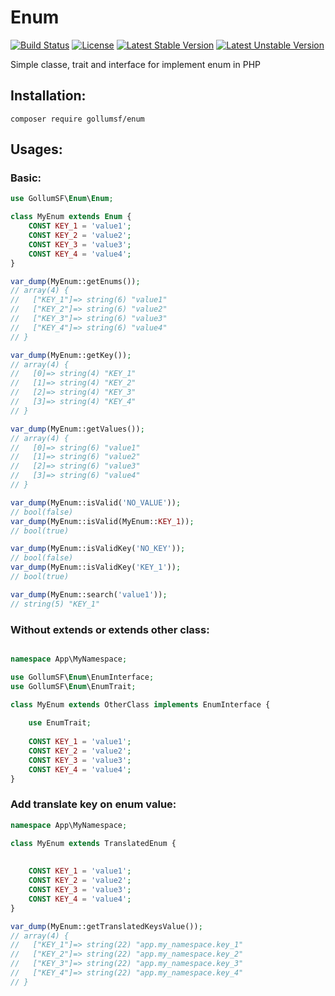 # Enum

[![Build Status](https://travis-ci.org/GollumSF/enum.svg?branch=master)](https://travis-ci.org/GollumSF/enum)
[![License](https://poser.pugx.org/gollumsf/enum/license)](https://packagist.org/packages/gollumsf/enum)
[![Latest Stable Version](https://poser.pugx.org/gollumsf/enum/v/stable)](https://packagist.org/packages/gollumsf/enum)
[![Latest Unstable Version](https://poser.pugx.org/gollumsf/enum/v/unstable)](https://packagist.org/packages/gollumsf/enum)

Simple classe, trait and interface for implement enum in PHP 

## Installation:

```shell
composer require gollumsf/enum
```

## Usages:

### Basic:

```php
use GollumSF\Enum\Enum;

class MyEnum extends Enum {
	CONST KEY_1 = 'value1';
	CONST KEY_2 = 'value2';
	CONST KEY_3 = 'value3';
	CONST KEY_4 = 'value4';
}

var_dump(MyEnum::getEnums());
// array(4) {
//   ["KEY_1"]=> string(6) "value1"
//   ["KEY_2"]=> string(6) "value2"
//   ["KEY_3"]=> string(6) "value3"
//   ["KEY_4"]=> string(6) "value4"
// }

var_dump(MyEnum::getKey());
// array(4) {
//   [0]=> string(4) "KEY_1"
//   [1]=> string(4) "KEY_2"
//   [2]=> string(4) "KEY_3"
//   [3]=> string(4) "KEY_4"
// }

var_dump(MyEnum::getValues());
// array(4) {
//   [0]=> string(6) "value1"
//   [1]=> string(6) "value2"
//   [2]=> string(6) "value3"
//   [3]=> string(6) "value4"
// }

var_dump(MyEnum::isValid('NO_VALUE'));
// bool(false)
var_dump(MyEnum::isValid(MyEnum::KEY_1));
// bool(true)

var_dump(MyEnum::isValidKey('NO_KEY'));
// bool(false)
var_dump(MyEnum::isValidKey('KEY_1'));
// bool(true)

var_dump(MyEnum::search('value1'));
// string(5) "KEY_1"

```

### Without extends or extends other class:

```php

namespace App\MyNamespace;

use GollumSF\Enum\EnumInterface;
use GollumSF\Enum\EnumTrait;

class MyEnum extends OtherClass implements EnumInterface {
	
	use EnumTrait;
	
	CONST KEY_1 = 'value1';
	CONST KEY_2 = 'value2';
	CONST KEY_3 = 'value3';
	CONST KEY_4 = 'value4';
}
```

### Add translate key on enum value:


```php
namespace App\MyNamespace;

class MyEnum extends TranslatedEnum {
	
	
	CONST KEY_1 = 'value1';
	CONST KEY_2 = 'value2';
	CONST KEY_3 = 'value3';
	CONST KEY_4 = 'value4';
}

var_dump(MyEnum::getTranslatedKeysValue());
// array(4) {
//   ["KEY_1"]=> string(22) "app.my_namespace.key_1"
//   ["KEY_2"]=> string(22) "app.my_namespace.key_2"
//   ["KEY_3"]=> string(22) "app.my_namespace.key_3"
//   ["KEY_4"]=> string(22) "app.my_namespace.key_4"
// }
```
